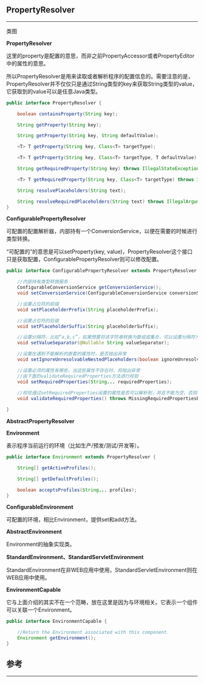 ## PropertyResolver

---

类图

**PropertyResolver**

这里的property是配置的意思，而非之前PropertyAccessor或者PropertyEditor中的属性的意思。

所以PropertyResolver是用来读取或者解析程序的配置信息的。需要注意的是，PropertyResolver并不仅仅只是通过String类型的key来获取String类型的value，它获取到的value可以是任意Java类型。

```java
public interface PropertyResolver {

    boolean containsProperty(String key);

    String getProperty(String key);

    String getProperty(String key, String defaultValue);

    <T> T getProperty(String key, Class<T> targetType);

    <T> T getProperty(String key, Class<T> targetType, T defaultValue);

    String getRequiredProperty(String key) throws IllegalStateException;

    <T> T getRequiredProperty(String key, Class<T> targetType) throws IllegalStateException;

    String resolvePlaceholders(String text);

    String resolveRequiredPlaceholders(String text) throws IllegalArgumentException;
}
```

**ConfigurablePropertyResolver**

 可配置的配置解析器，内部持有一个ConversionService，以便在需要的时候进行类型转换。

“可配置的”的意思是可以setProperty\(key, value\)，PropertyResolver这个接口只是获取配置，ConfigurablePropertyResolver则可以修改配置。

```java
public interface ConfigurablePropertyResolver extends PropertyResolver {

	//内部持有类型转换服务
	ConfigurableConversionService getConversionService();
	void setConversionService(ConfigurableConversionService conversionService);

	//设置占位符的前缀
	void setPlaceholderPrefix(String placeholderPrefix);

	//设置占位符的后缀
	void setPlaceholderSuffix(String placeholderSuffix);

	//设置分隔符，比如“a,b,c”，如果想要将该字符串转换为数组或集合，可以设置分隔符为逗号(,)
	void setValueSeparator(@Nullable String valueSeparator);

	//设置在遇到不能解析的嵌套的属性时，是否抛出异常
	void setIgnoreUnresolvableNestedPlaceholders(boolean ignoreUnresolvableNestedPlaceholders);

	//设置必须的属性有哪些，当这些属性不存在时，将抛出异常
	//由下面的validateRequiredProperties方法进行校验
	void setRequiredProperties(String... requiredProperties);
	
	//校验通过setRequiredProperties设置的属性是否可以解析到，并且不能为空，否则将抛异常
	void validateRequiredProperties() throws MissingRequiredPropertiesException;

}
```

**AbstractPropertyResolver**







**Environment**

表示程序当前运行的环境（比如生产/预发/测试/开发等）。 

```java
public interface Environment extends PropertyResolver {

    String[] getActiveProfiles();

    String[] getDefaultProfiles();

    boolean acceptsProfiles(String... profiles);
}
```

**ConfigurableEnvironment**

可配置的环境，相比Environment，提供set和add方法。

**AbstractEnvironment**

Environment的抽象实现类。

**StandardEnvironment、StandardServletEnvironment**

StandardEnvironment在非WEB应用中使用，StandardServletEnvironment则在WEB应用中使用。

**EnvironmentCapable**

它与上面介绍的其实不在一个范畴，放在这里是因为与环境相关。它表示一个组件可以关联一个Environment。

```java
public interface EnvironmentCapable {

    //Return the Environment associated with this component.
    Environment getEnvironment();
}
```

## 参考

---



